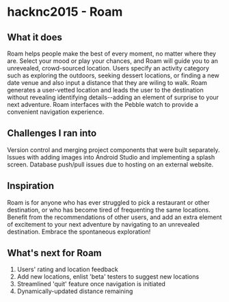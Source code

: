 # hacknc2015 - Roam

## What it does
Roam helps people make the best of every moment, no matter where they are. Select your mood or play your chances, and Roam will guide you to an unrevealed, crowd-sourced location. Users specify an activity category such as exploring the outdoors, seeking dessert locations, or finding a new date venue and also input a distance that they are wiling to walk. Roam generates a user-vetted location and leads the user to the destination without revealing identifying details--adding an element of surprise to your next adventure. Roam interfaces with the Pebble watch to provide a convenient navigation experience. 

## Challenges I ran into
Version control and merging project components that were built separately. Issues with adding images into Android Studio and implementing a splash screen. Database push/pull issues due to hosting on an external website. 

## Inspiration
Roam is for anyone who has ever struggled to pick a restaurant or other destination, or who has become tired of frequenting the same locations. Benefit from the recommendations of other users, and add an extra element of excitement to your next adventure by navigating to an unrevealed destination. Embrace the spontaneous exploration!

## What's next for Roam
1. Users' rating and location feedback
2. Add new locations, enlist 'beta' testers to suggest new locations
3. Streamlined 'quit' feature once navigation is initiated
4. Dynamically-updated distance remaining
